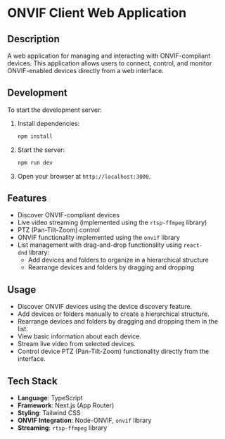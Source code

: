 # ONVIF Client Web Application

## Description

A web application for managing and interacting with ONVIF-compliant devices. This application allows users to connect, control, and monitor ONVIF-enabled devices directly from a web interface.

## Development

To start the development server:

1. Install dependencies:
   ```bash
   npm install
   ```
2. Start the server:

   ```bash
   npm run dev
   ```

3. Open your browser at `http://localhost:3000`.

## Features

- Discover ONVIF-compliant devices
- Live video streaming (implemented using the `rtsp-ffmpeg` library)
- PTZ (Pan-Tilt-Zoom) control
- ONVIF functionality implemented using the `onvif` library
- List management with drag-and-drop functionality using `react-dnd` library:
  - Add devices and folders to organize in a hierarchical structure
  - Rearrange devices and folders by dragging and dropping

## Usage

- Discover ONVIF devices using the device discovery feature.
- Add devices or folders manually to create a hierarchical structure.
- Rearrange devices and folders by dragging and dropping them in the list.
- View basic information about each device.
- Stream live video from selected devices.
- Control device PTZ (Pan-Tilt-Zoom) functionality directly from the interface.

## Tech Stack

- **Language**: TypeScript
- **Framework**: Next.js (App Router)
- **Styling**: Tailwind CSS
- **ONVIF Integration**: Node-ONVIF, `onvif` library
- **Streaming**: `rtsp-ffmpeg` library
